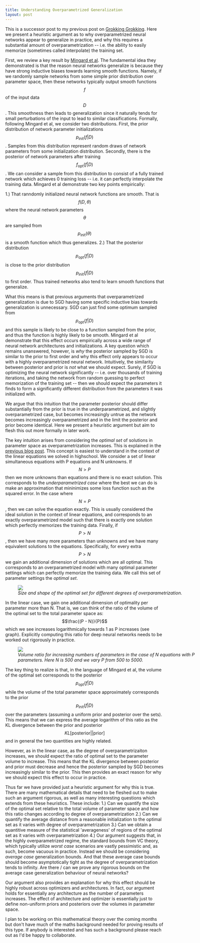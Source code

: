 ```yaml
---
title: Understanding Overparametrized Generalization
layout: post
---
```


This is a successor post to my previous post on [Grokking Grokking](http://beren.io/2022-01-11-Grokking-Grokking/). Here we present a heuristic argument as to why overparametrized neural networks appear to generalize in practice, and why this requires a substantial amount of overparametrization -- i.e. the ability to easily memorize (sometimes called interpolate) the training set. 

First, we review a key result by [Mingard et al](https://www.jmlr.org/papers/volume22/20-676/20-676.pdf). The fundamental idea they demonstrated is that the reason neural networks generalize is because they have strong inductive biases towards learning smooth functions. Namely, if we randomly sample networks from some simple prior distribution over parameter space, then these networks typically output smooth functions $$f$$ of the input data $$D$$. This smoothness then leads to generalization since it naturally tends for small perturbations of the input to lead to similar classifications. Formally, following Mingard et al, we consider two distributions. First, the prior distribution of network parameter initializations $$p_{\text{init}}(f|D)$$. Samples from this distribution represent random draws of network parameters from some initialization distribution. Secondly, there is the posterior of network parameters after training $$f_{\text{opt}}(f | D)$$. We can consider a sample from this distribution to consist of a fully trained network which achieves 0 training loss -- i.e. it can perfectly interpolate the training data. Mingard et al demonstrate two key points empirically:

1.) That ranndomly initialized neural network functions are smooth. That is $$f(D,\theta)$$ where the neural network parameters  $$\theta$$ are sampled from $$p_{\text{init}}(\theta)$$ is a smooth function which thus generalizes.
2.) That the posterior distribution $$p_{\text{opt}}(f | D)$$ is close to the prior distribution $$p_{\text{init}}(f | D)$$ to first order. Thus trained networks also tend to learn smooth functions that generalize.

What this means is that previous arguments that overparametrized generalization is due to SGD having some specific inductive bias towards generalization is unnecessary. SGD can just find some optimum sampled from $$p_{\text{opt}}(f | D)$$ and this sample is likely to be close to a function sampled from the prior, and thus the function is highly likely to be smooth. Mingard et al demonstrate that this effect occurs empirically across a wide range of neural network architectures and initializations. A key question which remains unanswered, however, is *why* the posterior sampled by SGD is similar to the prior to first order and why this effect only appears to occur with a highly overparametrized neural network. Intuitively, the similarity between posterior and prior is *not* what we should expect. Surely, if SGD is optimizing the neural network significantly -- i.e. over thousands of training iterations, and taking the network from random guessing to perfect memorization of the training set -- then we should expect the parameters it finds to form a significantly different distribution from the parameters it was initialized with. 

We argue that this intuition that the parameter posterior should differ substantially from the prior is true in the underparametrized, and slightly overparametrized case, but becomes increasingly untrue as the network becomes increasingly overparametrized and in the limit the posterior and prior become identical. Here we present a heuristic argument but aim to flesh this out more formally in later work.

The key intuition arises from considering the *optimal set* of solutions in parameter space as overparametrization increases. This is explained in the [previous blog post](http://beren.io/2022-01-11-Grokking-Grokking/). This concept is easiest to understand in the context of the linear equations we solved in highschool. We consider a set of linear simultaneous equations with P equations and N unknowns. If $$N > P$$ then we more unknowns than equations and there is no exact solution. This corresponds to the *underparametrized case* where the best we can do is make an approximation that mininimizes some loss function such as the squared error. In the case where $$N = P$$, then we can solve the equation exactly. This is usually considered the ideal solution in the context of linear equations, and corresponds to an exactly overparametrized model such that there is exactly one solution which perfectly memorizes the training data. Finally, if $$P > N$$, then we have many more parameters than unknowns and we have many equivalent solutions to the equations. Specifically, for every extra $$P > N$$ we gain an additional dimension of solutions which are all optimal. This corresponds to an overparametrized model with many optimal parameter settings which can perfectly memorize the training data. We call this set of parameter settings the *optimal set*. 

<figure style="width: 120%"> <img src="{{ site.url }}{{ site.baseurl }}/assets/figures/grokking_blogpost_figures.jpg"> <figcaption><em>Size and shape of the optimal set for different degrees of overparametrization. </em></figcaption></figure> 

In the linear case, we gain one additional dimension of optimality per parameter more than N. That is, we can think of the ratio of the volume of the optimal set to the total parameter space as:  $$\frac{(P - N)}{P}$$ which we see increases logarithmically towards 1 as P increases (see graph). Explicitly computing this ratio for deep neural networks needs to be worked out rigorously in practice.


<figure style="width: 120%"> <img src="{{ site.url }}{{ site.baseurl }}/assets/figures/overparametrized_volume_ratio_graph.jpg"> <figcaption><em>Volume ratio for increasing numbers of parameters in the case of N equations with P parameters. Here N is 500 and we vary P from 500 to 5000. </em></figcaption></figure> 


The key thing to realize is that, in the language of Mingard et al, the volume of the optimal set corresponds to the posterior $$p_{\text{opt}}(f|D)$$ while the volume of the  total parameter space approximately corresponds to the prior $$p_{\text{init}}(f|D)$$ over the parameters (assuming a uniform prior and posterior over the sets). This means that we can express the average logarithm of this ratio as the KL divergence between the prior and posterior $$KL[\text{posterior}||\text{prior}]$$ and in general the two quantities are highly related.

However, as in the linear case, as the degree of overparametrizaiton increases, we should expect the ratio of optimal set to the parameter volume to increase. This means that the KL divergence between posterior and prior must decrease and hence the posterior sampled by SGD becomes increasingly similar to the prior. This then provides an exact reason for why we should expect this effect to occur in practice. 

Thus far we have provided just a heuristic argument for why this is true. There are many mathematical details that need to be fleshed out to make such an argument rigorous, as well as many interesting questions which extends from these heuristics.
These include:
1.) Can we quantify the size of the optimal set relative to the total volume of parameter space and how this ratio changes according to degree of overparametrization
2.) Can we quantify the average distance from a reasonable initialization to the optimal set as it varies with degree of overparametrization
3.) Can we obtain a quantitive measure of the statistical 'averageness' of regions of the optimal set as it varies with overparametrization
4.) Our argument suggests that, in the highly overparametrized regime, the standard bounds from VC theory, which typically utilize *worst case* scenarios are vastly pessimistic and, as such, become vacuous in practice. Instead we should be considering *average case* generalization bounds. And that these average case bounds should become asymptotically tight as the degree of overparametrization tends to infinity. Are there / can we prove any rigorous bounds on the average case generalization behaviour of neural networks?

Our argument also provides an explanation for why this effect should be highly robust across optimizers and architectures. In fact, our argument holds for essentially any architecture as the number of parameters increases. The effect of architecture and optimizer is essentially just to define non-uniform priors and posteriors over the volumes in parameter space.

I plan to be working on this mathematical theory over the coming months but don't have much of the maths background needed for proving results of this type. If anybody is interested and has such a background please reach out as I'd be happy to collaborate.
